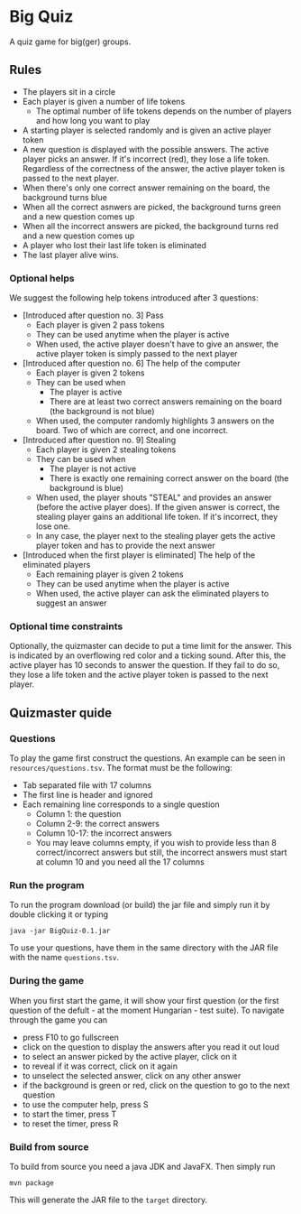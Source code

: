 # Big Quiz

A quiz game for big(ger) groups.

## Rules

* The players sit in a circle
* Each player is given a number of life tokens
  * The optimal number of life tokens depends on the number of players and how long
    you want to play
* A starting player is selected randomly and is given an active player token
* A new question is displayed with the possible answers. The active player picks an answer.
  If it's incorrect (red), they lose a life token. Regardless of the correctness of the answer,
  the active player token is passed to the next player.
* When there's only one correct answer remaining on the board, the background turns blue
* When all the correct asnwers are picked, the background turns green and a new question comes up
* When all the incorrect answers are picked, the background turns red and a new question comes up
* A player who lost their last life token is eliminated
* The last player alive wins.

### Optional helps

We suggest the following help tokens introduced after 3 questions:

* [Introduced after question no. 3] Pass
  * Each player is given 2 pass tokens
  * They can be used anytime when the player is active
  * When used, the active player doesn't have to give an answer, the active player
    token is simply passed to the next player
* [Introduced after question no. 6] The help of the computer
  * Each player is given 2 tokens
  * They can be used when
    * The player is active
    * There are at least two correct answers remaining on the board (the background is not blue)
  * When used, the computer randomly highlights 3 answers on the board.
    Two of which are correct, and one incorrect.
* [Introduced after question no. 9] Stealing
  * Each player is given 2 stealing tokens
  * They can be used when
    * The player is not active
    * There is exactly one remaining correct answer on the board (the background is blue)
  * When used, the player shouts "STEAL" and provides an answer (before the active player does).
    If the given answer is correct, the stealing player gains an additional life token.
    If it's incorrect, they lose one.
  * In any case, the player next to the stealing player gets the active player token and
    has to provide the next answer
* [Introduced when the first player is eliminated] The help of the eliminated players
  * Each remaining player is given 2 tokens
  * They can be used anytime when the player is active
  * When used, the active player can ask the eliminated players to suggest an answer

### Optional time constraints

Optionally, the quizmaster can decide to put a time limit for the answer.
This is indicated by an overflowing red color and a ticking sound.
After this, the active player has 10 seconds to answer the question.
If they fail to do so, they lose a life token and the active player token
is passed to the next player.

## Quizmaster quide

### Questions

To play the game first construct the questions. An example can be seen in `resources/questions.tsv`.
The format must be the following:

* Tab separated file with 17 columns
* The first line is header and ignored
* Each remaining line corresponds to a single question
  * Column 1: the question
  * Column 2-9: the correct answers
  * Column 10-17: the incorrect answers
  * You may leave columns empty, if you wish to provide less than 8 correct/incorrect answers
    but still, the incorrect answers must start at column 10 and you need all the 17 columns

### Run the program

To run the program download (or build) the jar file and simply run it by double
clicking it or typing

```shell
java -jar BigQuiz-0.1.jar
```

To use your questions, have them in the same directory with the JAR file with the
name `questions.tsv`.

### During the game

When you first start the game, it will show your first question (or the first question
of the defult - at the moment Hungarian - test suite). To navigate through the game you can

* press F10 to go fullscreen
* click on the question to display the answers after you read it out loud
* to select an answer picked by the active player, click on it
* to reveal if it was correct, click on it again
* to unselect the selected answer, click on any other answer
* if the background is green or red, click on the question to go to the next question
* to use the computer help, press S
* to start the timer, press T
* to reset the timer, press R

### Build from source

To build from source you need a java JDK and JavaFX. Then simply run

```shell
mvn package
```

This will generate the JAR file to the `target` directory.
